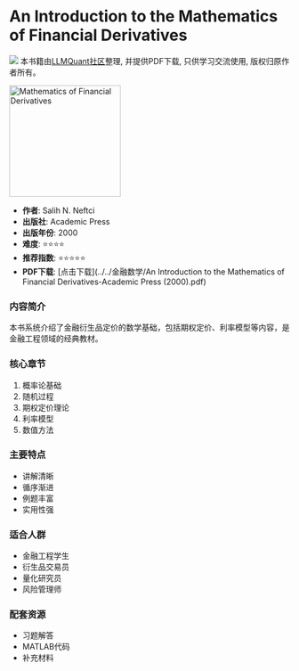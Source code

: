 # An Introduction to the Mathematics of Financial Derivatives

![](https://fastly.jsdelivr.net/gh/bucketio/img3@main/2024/09/04/1725464231869-e0b2f727-2a0f-4270-bf6c-31ddc350426a.gif)
本书籍由[LLMQuant社区](https://llmquant.com/)整理, 并提供PDF下载, 只供学习交流使用, 版权归原作者所有。

<img src="cover.jpg" alt="Mathematics of Financial Derivatives" width="200"/>

- **作者**: Salih N. Neftci
- **出版社**: Academic Press
- **出版年份**: 2000
- **难度**: ⭐⭐⭐⭐
- **推荐指数**: ⭐⭐⭐⭐⭐
- **PDF下载**: [点击下载](../../金融数学/An Introduction to the Mathematics of Financial Derivatives-Academic Press (2000).pdf)

### 内容简介
本书系统介绍了金融衍生品定价的数学基础，包括期权定价、利率模型等内容，是金融工程领域的经典教材。

### 核心章节
1. 概率论基础
2. 随机过程
3. 期权定价理论
4. 利率模型
5. 数值方法

### 主要特点
- 讲解清晰
- 循序渐进
- 例题丰富
- 实用性强

### 适合人群
- 金融工程学生
- 衍生品交易员
- 量化研究员
- 风险管理师

### 配套资源
- 习题解答
- MATLAB代码
- 补充材料 